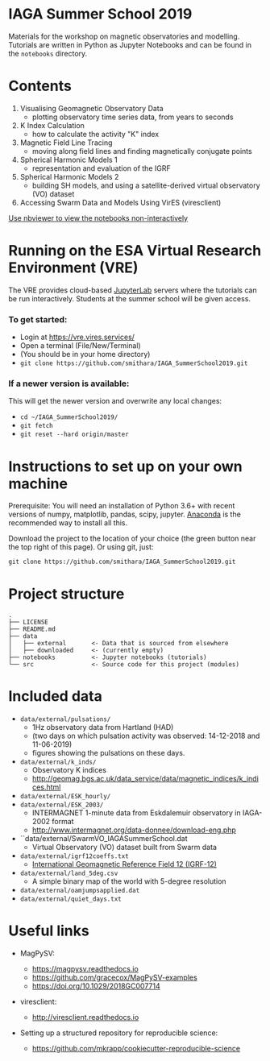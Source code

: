 # IAGA Summer School 2019
Materials for the workshop on magnetic observatories and modelling. Tutorials are written in Python as Jupyter Notebooks and can be found in the ``notebooks`` directory.

# Contents
 1. Visualising Geomagnetic Observatory Data
     - plotting observatory time series data, from years to seconds
 2. K Index Calculation
     - how to calculate the activity "K" index
 3. Magnetic Field Line Tracing
     - moving along field lines and finding magnetically conjugate points
 4. Spherical Harmonic Models 1
     - representation and evaluation of the IGRF
 5. Spherical Harmonic Models 2
     - building SH models, and using a satellite-derived virtual observatory (VO) dataset
 6. Accessing Swarm Data and Models Using VirES (viresclient)

 
[Use nbviewer to view the notebooks non-interactively](https://nbviewer.jupyter.org/github/smithara/IAGA_SummerSchool2019/tree/master/notebooks/)

# Running on the ESA Virtual Research Environment (VRE)
The VRE provides cloud-based [JupyterLab](https://jupyterlab.readthedocs.io/) servers where the tutorials can be run interactively. Students at the summer school will be given access.
### To get started:
- Login at https://vre.vires.services/
- Open a terminal (File/New/Terminal)
- (You should be in your home directory)
- `git clone https://github.com/smithara/IAGA_SummerSchool2019.git`

### If a newer version is available:
This will get the newer version and overwrite any local changes:
- `cd ~/IAGA_SummerSchool2019/`
- `git fetch`
- `git reset --hard origin/master`

# Instructions to set up on your own machine
Prerequisite: You will need an installation of Python 3.6+ with recent versions of numpy, matplotlib, pandas, scipy, jupyter. [Anaconda](https://www.anaconda.com/distribution/) is the recommended way to install all this.

Download the project to the location of your choice (the green button near the top right of this page). Or using git, just:
```
git clone https://github.com/smithara/IAGA_SummerSchool2019.git
```

# Project structure

```
.
├── LICENSE
├── README.md
├── data
│   ├── external       <- Data that is sourced from elsewhere
│   ├── downloaded     <- (currently empty)
├── notebooks          <- Jupyter notebooks (tutorials)
└── src                <- Source code for this project (modules)
```

# Included data
- ``data/external/pulsations/``
    - 1Hz observatory data from Hartland (HAD)
    - (two days on which pulsation activity was observed: 14-12-2018 and 11-06-2019)
    - figures showing the pulsations on these days. 
- ``data/external/k_inds/``
    - Observatory K indices
    - http://geomag.bgs.ac.uk/data_service/data/magnetic_indices/k_indices.html
- ``data/external/ESK_hourly/``
- ``data/external/ESK_2003/``
    - INTERMAGNET 1-minute data from Eskdalemuir observatory in IAGA-2002 format
    - http://www.intermagnet.org/data-donnee/download-eng.php
- ``data/external/SwarmVO_IAGASummerSchool.dat
    - Virtual Observatory (VO) dataset built from Swarm data
- ``data/external/igrf12coeffs.txt``
    - [International Geomagnetic Reference Field 12 (IGRF-12)](https://www.ngdc.noaa.gov/IAGA/vmod/igrf.html)
- ``data/external/land_5deg.csv``
    - A simple binary map of the world with 5-degree resolution
- ``data/external/oamjumpsapplied.dat``
-  ``data/external/quiet_days.txt``


# Useful links
- MagPySV:
    - https://magpysv.readthedocs.io
    - https://github.com/gracecox/MagPySV-examples
    - https://doi.org/10.1029/2018GC007714
- viresclient:
    - http://viresclient.readthedocs.io

- Setting up a structured repository for reproducible science:
    - https://github.com/mkrapp/cookiecutter-reproducible-science